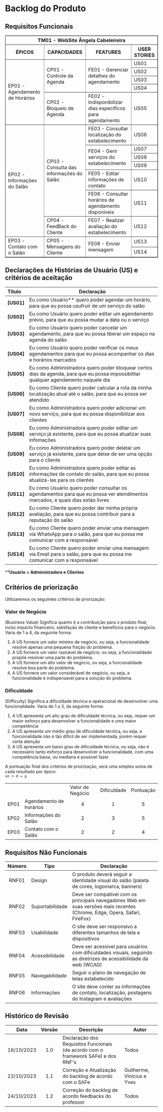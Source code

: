 # Backlog do Produto

## Requisitos Funcionais

<head>
    <style>
        li::before {
            font-weight: bold;
            margin-right: 0.5em;
        }
    </style>
</head>

<table border=1 style='border-collapse:collapse;table-layout:fixed;'>
 <col>
 <col>
 <col>
 <col>
 <tr>
  <th colspan=4 align="center">TM01 - WebSite Ângela Cabeleireira</th>
 </tr>
 <tr>
  <th align="center" style='vertical-align:middle;'>ÉPICOS</th>
  <th align="center" style='vertical-align:middle;'>CAPACIDADES</th>
  <th align="center" style='vertical-align:middle;'>FEATURES</th>
  <th align="center" style='vertical-align:middle;'>USER STORIES</th>
 </tr>
 <!-- ÉPICO 01 -->
 <tr>
  <td rowspan=5 style="vertical-align: middle;">EP01 - Agendamento de Horários</td>
  <td rowspan=4 style="vertical-align: middle;">CP01 - Controle da Agenda</td>
  <td rowspan=4 style="vertical-align: middle;">FE01 - Gerenciar detalhes do agendamento</td>
  <td>US01</td>
 </tr>
 <tr>
  <td>US02</td>
 </tr>
 <tr>
  <td>US03</td>
 </tr>
 <tr>
  <td>US04</td>
 </tr>
 <tr>
  <td style="vertical-align: middle;">CP02 - Bloqueio de Agenda</td>
  <td style="vertical-align: middle;">FE02 - Indisponibilizar dias específicos para agendamento</td>
  <td>US05</td>
 </tr>
 <!-- ÉPICO 02 -->
 <tr>
  <td rowspan=7 style="vertical-align: middle;">EP02 - Informações do Salão</td>
  <td rowspan=6 style="vertical-align: middle;">CP03 - Consulta das informações do Salão</td>
  <td style="vertical-align: middle;">FE03 - Consultar localização do estabelecimento</td>
  <td>US06</td>
 </tr>
 <tr>
  <td rowspan=3 style="vertical-align: middle;">FE04 - Gerir serviços do estabelecimento</td>
  <td>US07</td>
 </tr>
 <tr>
  <td>US08</td>
 </tr>
 <tr>
  <td>US09</td>
 </tr>
 <tr>
  <td style="vertical-align: middle;">FE05 - Editar informações de contato</td>
  <td>US10</td>
 </tr>
 <tr>
  <td style="vertical-align: middle;">FE06 - Consultar horários de agendamento disponíveis</td>
  <td>US11</td>
 </tr>
 <tr>
  <td style="vertical-align: middle;">CP04 - FeedBack do Cliente</td>
  <td style="vertical-align: middle;">FE07 - Realizar avaliação do estabelecimento</td>
  <td>US12</td>
 </tr>
 <!-- ÉPICO 03 -->
 <tr>
  <td rowspan=2 style="vertical-align: middle;">EP03 - Contato com o Salão</td>
  <td rowspan=2 style="vertical-align: middle;">CP05 - Mensagens do Cliente</td>
  <td rowspan=2 style="vertical-align: middle;">FE08 - Enviar mensagem</td>
  <td>US13</td>
 </tr>
 <tr>
   <td>US14</td>
 </tr>
</table>

## Declarações de Histórias de Usuário (US) e critérios de aceitação

<!-- TODO: Quando tivermos CA's definidos, adicionar nova coluna para declará-los aqui -->

| Título | Declaração | 
| :----- | ---------- |
| **[US01]** | Eu como Usuário** quero poder agendar um horário, para que eu possa usufruir de um serviço do salão |
| **[US02]** | Eu como Usuário quero poder editar um agendamento prévio, para que eu possa mudar a data ou o serviço |
| **[US03]** | Eu como Usuário quero poder cancelar um agendamento, para que eu possa liberar um espaço na agenda do salão |
| **[US04]** | Eu como Usuário quero poder verificar os meus agendamentos para que eu possa acompanhar os dias e horários marcados |
| **[US05]** | Eu como Administradora quero poder bloquear certos dias da agenda, para que eu possa impossibilitar qualquer agendamento naquele dia |
| **[US06]** | Eu como Cliente quero poder calcular a rota da minha localização atual até o salão, para que eu possa ser atendido |
| **[US07]** | Eu como Administradora quero poder adicionar um novo serviço, para que eu possa disponibilizar aos clientes |
| **[US08]** | Eu como Administradora quero poder editar um serviço já existente, para que eu possa atualizar suas infomações |
| **[US09]** | Eu como Administradora quero poder deletar um serviço já existente, para que deixe de ser uma opção para o cliente |
| **[US10]** | Eu como Administradora quero poder editar as informações de contato do salão, para que eu possa atualizá-las para os clientes |
| **[US11]** | Eu como Usuário quero poder consultar os agendamentos para que eu possa ver atendimentos marcados, e quais dias estão livres |
| **[US12]** | Eu como Cliente quero poder dar minha própria avaliação, para que eu possa contribuir para a reputação do salão | 
| **[US13]** | Eu como Cliente quero poder enviar uma mensagem via WhatsApp para o salão, para que eu possa me comunicar com a responsável | 
| **[US14]** | Eu como Cliente quero poder enviar uma mensagem via Email para o salão, para que eu possa me comunicar com a responsável |

****Usuário = Administradora e Clientes**

<!-- TODO: definir estratégia de priorização e aplicar no backlog; Definir MVP1 e MVP2 com base na priorização. -->
## Critérios de priorização

Utilizaremos os seguintes critérios de priorização:

### Valor de Negócio

(Business Value) Significa quanto é a contribuição para o produto final, inclui impacto financeiro, satisfação de cliente e benefícios para o negócio. Varia de 1 a 4, da seguinte forma:

<ol>
    <li>A US fornece um valor mínimo de negócio, ou seja, a funcionalidade resolve apenas uma pequena fração do problema.</li>
    <li>A US fornece um valor razoável de negócio, ou seja, a funcionalidade propõe resolver uma parte do problema.</li>
    <li>A US fornece um alto valor de negócio, ou seja, a funcionalidade resolve boa parte do problema.</li>
    <li>A US fornece um valor considerável de negócio, ou seja, a funcionalidade é indispensável para a solução do problema.</li>
</ol>

### Dificuldade

(Difficulty) Significa a dificuldade técnica e operacional de desenvolver uma funcionalidade. Varia de 1 a 3, da seguinte forma:

<ol>
    <li>A US apresenta um alto grau de dificuldade técnica, ou seja, requer um maior esforço para desenvolver a funcionalidade e uma maior competência</li>
    <li>A US apresenta um médio grau de dificuldade técnica, ou seja, a funcionalidade não é tão difícil de ser implementada, porém requer certa atenção</li>
    <li>A US apresenta um baixo grau de dificuldade técnica, ou seja, não é necessário tanto esforço para desenvolver a funcionalidade, com uma competência baixa, ou mediana é possível fazer</li>
</ol>

A pontuação final dos critérios de priorização, será uma simples soma de cada resultado por épico: </br>
`vn + d = p`
<table border=0 style='border-collapse:collapse;'>
 <col span=5>
 <tr>
  <td></td>
  <td></td>
  <td>Valor de Negócio</td>
  <td>Dificuldade</td>
  <td>Pontuação</td>
 </tr>
 <tr>
  <td>EP01</td>
  <td>Agendamento de horários</td>
  <td align=center>4</td>
  <td align=center>1</td>
  <td align=center>5</td>
 </tr>
 <tr>
  <td>EP02</td>
  <td>Informações do Salão</td>
  <td align=center>2</td>
  <td align=center>3</td>
  <td align=center>5</td>
 </tr>
 <tr>
  <td>EP03</td>
  <td>Contato com o Salão</span></td>
  <td align=center>2</td>
  <td align=center>2</td>
  <td align=center>4</td>
 </tr>
</table>

<!-- TODO: priorização das US's individualmente -->

## Requisitos Não Funcionais

| Número | Tipo            | Declaração |
| :----: | --------------- | ---------- |
| RNF01  | Design          | O produto deverá seguir a identidade visual do salão (paleta de cores, logomarca, banners) |
| RNF02  | Suportabilidade | Deve ser compatível com os principais navegadores Web em suas versões mais recentes (Chrome, Edge, Opera, Safari, FireFox) |
| RNF03  | Usabilidade     | O site deve ser responsivo a diferentes tamanhos de tela e dispositivos |
| RNF04  | Acessibilidade  | Deve ser acessível para usuários com dificuldades visuais, seguindo as diretrizes de acessibilidade da web (WCAG) |
| RNF05  | Navegabilidade  | Seguir o plano de navegação de telas estabelecido |
| RNF06  | Informações     | O site deve conter as informações de contato, localização, postagens do Instagram e avaliações |

## Histórico de Revisão

| Data       | Versão |                                                          Descrição                                                            |    Autor     |
| :--------: | :----: | ----------------------------------------------------------------------------------------------------------------------------- | ------------ |
| 16/10/2023 | 1.0    | Declaração dos Requisitos Funcionais (de acordo com o framework SAFe) e dos RNF's                                             | Todos        |
| 22/10/2023 | 1.1    | Correção e Atualização do backlog de acordo com o SAFe   | Guilherme, Vinícius e Yves |
| 24/10/2023 | 1.2    | Correção do backlog de acordo feedbacks do professor   | Todos |